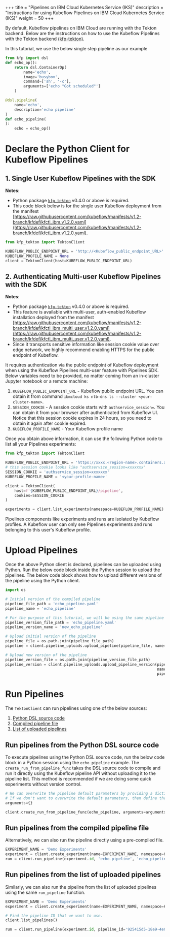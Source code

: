 +++
title = "Pipelines on IBM Cloud Kubernetes Service (IKS)"
description = "Instructions for using Kubeflow Pipelines on IBM Cloud Kubernetes Service (IKS)"
weight = 50
+++

By default, Kubeflow pipelines on IBM Cloud are running with the Tekton backend. Below are the instructions on how to use the Kubeflow Pipelines with the Tekton backend [(kfp-tekton)](https://github.com/kubeflow/kfp-tekton).

In this tutorial, we use the below single step pipeline as our example

```python
from kfp import dsl
def echo_op():
    return dsl.ContainerOp(
        name='echo',
        image='busybox',
        command=['sh', '-c'],
        arguments=['echo "Got scheduled"']
    )

@dsl.pipeline(
    name='echo',
    description='echo pipeline'
)
def echo_pipeline(
):
    echo = echo_op()
```

# Declare the Python Client for Kubeflow Pipelines

## 1. Single User Kubeflow Pipelines with the SDK

**Notes**:
* Python package [`kfp-tekton`](https://pypi.org/project/kfp-tekton/) v0.4.0 or above is required.
* This code block below is for the single user Kubeflow deployment from the manifest
[https://raw.githubusercontent.com/kubeflow/manifests/v1.2-branch/kfdef/kfctl_ibm.v1.2.0.yaml](https://raw.githubusercontent.com/kubeflow/manifests/v1.2-branch/kfdef/kfctl_ibm.v1.2.0.yaml).

```python
from kfp_tekton import TektonClient

KUBEFLOW_PUBLIC_ENDPOINT_URL = 'http://<Kubeflow_public_endpoint_URL>'
KUBEFLOW_PROFILE_NAME = None
client = TektonClient(host=KUBEFLOW_PUBLIC_ENDPOINT_URL)
```

## 2. Authenticating Multi-user Kubeflow Pipelines with the SDK

**Notes**:
* Python package [`kfp-tekton`](https://pypi.org/project/kfp-tekton/) v0.4.0 or above is required.
* This feature is available with multi-user, auth-enabled Kubeflow installation deployed from the manifest [https://raw.githubusercontent.com/kubeflow/manifests/v1.2-branch/kfdef/kfctl_ibm_multi_user.v1.2.0.yaml](https://raw.githubusercontent.com/kubeflow/manifests/v1.2-branch/kfdef/kfctl_ibm_multi_user.v1.2.0.yaml).
* Since it transports sensitive information like session cookie value over edge network, we highly recommend enabling HTTPS for the public endpoint of Kubeflow.

It requires authentication via the public endpoint of Kubeflow deployment when using the Kubeflow Pipelines multi-user feature with Pipelines SDK. Below variables need to be provided, no matter coming from an in-cluster Jupyter notebook or a remote machine:
1. `KUBEFLOW_PUBLIC_ENDPOINT_URL` - Kubeflow public endpoint URL. You can obtain it from command `ibmcloud ks nlb-dns ls --cluster <your-cluster-name>`.
1. `SESSION_COOKIE` - A session cookie starts with `authservice_session=`. You can obtain it from your browser after authenticated from Kubeflow UI. Notice that this session cookie expires in 24 hours, so you need to obtain it again after cookie expired.
1. `KUBEFLOW_PROFILE_NAME` - Your Kubeflow profile name

Once you obtain above information, it can use the following Python code to list all your Pipelines experiments:
```Python
from kfp_tekton import TektonClient

KUBEFLOW_PUBLIC_ENDPOINT_URL = 'https://xxxx.<region-name>.containers.appdomain.cloud'
# this session cookie looks like "authservice_session=xxxxxxx"
SESSION_COOKIE = 'authservice_session=xxxxxxx'
KUBEFLOW_PROFILE_NAME = '<your-profile-name>'

client = TektonClient(
    host=f'{KUBEFLOW_PUBLIC_ENDPOINT_URL}/pipeline',
    cookies=SESSION_COOKIE
)

experiments = client.list_experiments(namespace=KUBEFLOW_PROFILE_NAME)
```

Pipelines components like experiments and runs are isolated by Kubeflow profiles. A Kubeflow user can only see Pipelines experiments and runs belonging to this user's Kubeflow profile.

# Upload Pipelines

Once the above Python client is declared, pipelines can be uploaded using Python. Run the below code block inside the Python session to upload the pipelines. The below code block shows how to upload different versions of the pipeline using the Python client.

```python
import os

# Initial version of the compiled pipeline
pipeline_file_path = 'echo_pipeline.yaml'
pipeline_name = 'echo_pipeline'

# For the purpose of this tutorial, we will be using the same pipeline for both version.
pipeline_version_file_path = 'echo_pipeline.yaml'
pipeline_version_name = 'new_echo_pipeline'

# Upload initial version of the pipeline
pipeline_file = os.path.join(pipeline_file_path)
pipeline = client.pipeline_uploads.upload_pipeline(pipeline_file, name=pipeline_name)

# Upload new version of the pipeline
pipeline_version_file = os.path.join(pipeline_version_file_path)
pipeline_version = client.pipeline_uploads.upload_pipeline_version(pipeline_version_file,
                                                                   name=pipeline_version_name,
                                                                   pipelineid=pipeline.id)
```

# Run Pipelines
The `TektonClient` can run pipelines using one of the below sources:

1. [Python DSL source code](#run-pipelines-from-the-python-dsl-source-code)
2. [Compiled pipeline file](#run-pipelines-from-the-compiled-pipeline-file)
3. [List of uploaded pipelines](#run-pipelines-from-the-list-of-uploaded-pipelines)

## Run pipelines from the Python DSL source code

To execute pipelines using the Python DSL source code, run the below code block in a Python session using the `echo_pipeline` example.
The `create_run_from_pipeline_func` takes the DSL source code to compile and run it directly using the Kubeflow pipeline API without
uploading it to the pipeline list. This method is recommended if we are doing some quick experiments without version control.

```python
# We can overwrite the pipeline default parameters by providing a dictionary of key-value arguments.
# If we don't want to overwrite the default parameters, then define the arguments as an empty dictionary.
arguments={}

client.create_run_from_pipeline_func(echo_pipeline, arguments=arguments, namespace=KUBEFLOW_PROFILE_NAME)
```

## Run pipelines from the compiled pipeline file

Alternatively, we can also run the pipeline directly using a pre-compiled file. 
```python
EXPERIMENT_NAME = 'Demo Experiments'
experiment = client.create_experiment(name=EXPERIMENT_NAME, namespace=KUBEFLOW_PROFILE_NAME)
run = client.run_pipeline(experiment.id, 'echo-pipeline', 'echo_pipeline.yaml')
``` 

## Run pipelines from the list of uploaded pipelines

Similarly, we can also run the pipeline from the list of uploaded pipelines using the same `run_pipeline` function. 

```python
EXPERIMENT_NAME = 'Demo Experiments'
experiment = client.create_experiment(name=EXPERIMENT_NAME, namespace=KUBEFLOW_PROFILE_NAME)

# Find the pipeline ID that we want to use.
client.list_pipelines()

run = client.run_pipeline(experiment.id, pipeline_id='925415d5-18e9-4e08-b57f-3b06e3e54648', job_name='echo_pipeline_run')
``` 
